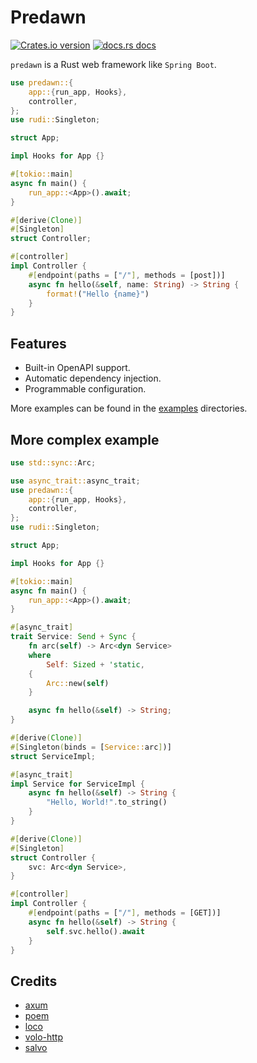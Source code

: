 # Predawn

[![Crates.io version](https://img.shields.io/crates/v/predawn.svg?style=flat-square)](https://crates.io/crates/predawn)
[![docs.rs docs](https://img.shields.io/badge/docs-latest-blue.svg?style=flat-square)](https://docs.rs/predawn)

`predawn` is a Rust web framework like `Spring Boot`.

```rust
use predawn::{
    app::{run_app, Hooks},
    controller,
};
use rudi::Singleton;

struct App;

impl Hooks for App {}

#[tokio::main]
async fn main() {
    run_app::<App>().await;
}

#[derive(Clone)]
#[Singleton]
struct Controller;

#[controller]
impl Controller {
    #[endpoint(paths = ["/"], methods = [post])]
    async fn hello(&self, name: String) -> String {
        format!("Hello {name}")
    }
}
```

## Features

- Built-in OpenAPI support.
- Automatic dependency injection.
- Programmable configuration.

More examples can be found in the [examples](./examples/) directories.

## More complex example

```rust
use std::sync::Arc;

use async_trait::async_trait;
use predawn::{
    app::{run_app, Hooks},
    controller,
};
use rudi::Singleton;

struct App;

impl Hooks for App {}

#[tokio::main]
async fn main() {
    run_app::<App>().await;
}

#[async_trait]
trait Service: Send + Sync {
    fn arc(self) -> Arc<dyn Service>
    where
        Self: Sized + 'static,
    {
        Arc::new(self)
    }

    async fn hello(&self) -> String;
}

#[derive(Clone)]
#[Singleton(binds = [Service::arc])]
struct ServiceImpl;

#[async_trait]
impl Service for ServiceImpl {
    async fn hello(&self) -> String {
        "Hello, World!".to_string()
    }
}

#[derive(Clone)]
#[Singleton]
struct Controller {
    svc: Arc<dyn Service>,
}

#[controller]
impl Controller {
    #[endpoint(paths = ["/"], methods = [GET])]
    async fn hello(&self) -> String {
        self.svc.hello().await
    }
}
```

## Credits

- [axum](https://github.com/tokio-rs/axum)
- [poem](https://github.com/poem-web/poem)
- [loco](https://github.com/loco-rs/loco)
- [volo-http](https://github.com/cloudwego/volo)
- [salvo](https://github.com/salvo-rs/salvo)
